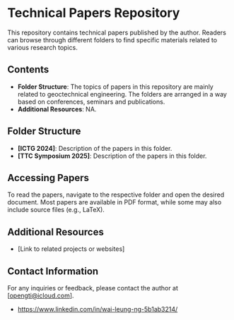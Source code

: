 # Technical Papers Repository

This repository contains technical papers published by the author. Readers can browse through different folders to find specific materials related to various research topics.

## Contents
- **Folder Structure**: The topics of papers in this repository are mainly related to geoctechnical engineering.  The folders are arranged in a way based on conferences, seminars and publications.
- **Additional Resources**: NA.

## Folder Structure
- **[ICTG 2024]**: Description of the papers in this folder.
- **[TTC Symposium 2025]**: Description of the papers in this folder.

## Accessing Papers
To read the papers, navigate to the respective folder and open the desired document. Most papers are available in PDF format, while some may also include source files (e.g., LaTeX).

## Additional Resources
- [Link to related projects or websites]


## Contact Information
For any inquiries or feedback, please contact the author at [opengti@icloud.com].
- https://www.linkedin.com/in/wai-leung-ng-5b1ab3214/
